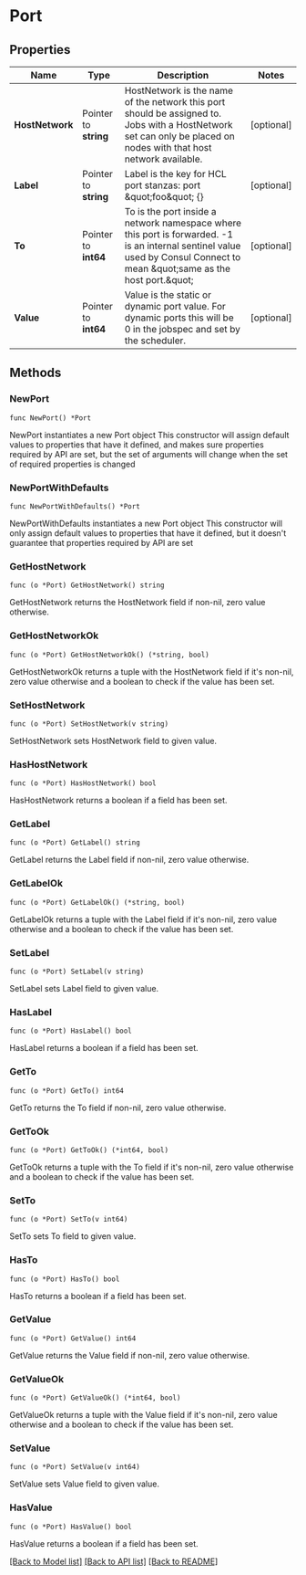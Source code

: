 # Port

## Properties

Name | Type | Description | Notes
------------ | ------------- | ------------- | -------------
**HostNetwork** | Pointer to **string** | HostNetwork is the name of the network this port should be assigned to. Jobs with a HostNetwork set can only be placed on nodes with that host network available. | [optional] 
**Label** | Pointer to **string** | Label is the key for HCL port stanzas: port \&quot;foo\&quot; {} | [optional] 
**To** | Pointer to **int64** | To is the port inside a network namespace where this port is forwarded. -1 is an internal sentinel value used by Consul Connect to mean \&quot;same as the host port.\&quot; | [optional] 
**Value** | Pointer to **int64** | Value is the static or dynamic port value. For dynamic ports this will be 0 in the jobspec and set by the scheduler. | [optional] 

## Methods

### NewPort

`func NewPort() *Port`

NewPort instantiates a new Port object
This constructor will assign default values to properties that have it defined,
and makes sure properties required by API are set, but the set of arguments
will change when the set of required properties is changed

### NewPortWithDefaults

`func NewPortWithDefaults() *Port`

NewPortWithDefaults instantiates a new Port object
This constructor will only assign default values to properties that have it defined,
but it doesn't guarantee that properties required by API are set

### GetHostNetwork

`func (o *Port) GetHostNetwork() string`

GetHostNetwork returns the HostNetwork field if non-nil, zero value otherwise.

### GetHostNetworkOk

`func (o *Port) GetHostNetworkOk() (*string, bool)`

GetHostNetworkOk returns a tuple with the HostNetwork field if it's non-nil, zero value otherwise
and a boolean to check if the value has been set.

### SetHostNetwork

`func (o *Port) SetHostNetwork(v string)`

SetHostNetwork sets HostNetwork field to given value.

### HasHostNetwork

`func (o *Port) HasHostNetwork() bool`

HasHostNetwork returns a boolean if a field has been set.

### GetLabel

`func (o *Port) GetLabel() string`

GetLabel returns the Label field if non-nil, zero value otherwise.

### GetLabelOk

`func (o *Port) GetLabelOk() (*string, bool)`

GetLabelOk returns a tuple with the Label field if it's non-nil, zero value otherwise
and a boolean to check if the value has been set.

### SetLabel

`func (o *Port) SetLabel(v string)`

SetLabel sets Label field to given value.

### HasLabel

`func (o *Port) HasLabel() bool`

HasLabel returns a boolean if a field has been set.

### GetTo

`func (o *Port) GetTo() int64`

GetTo returns the To field if non-nil, zero value otherwise.

### GetToOk

`func (o *Port) GetToOk() (*int64, bool)`

GetToOk returns a tuple with the To field if it's non-nil, zero value otherwise
and a boolean to check if the value has been set.

### SetTo

`func (o *Port) SetTo(v int64)`

SetTo sets To field to given value.

### HasTo

`func (o *Port) HasTo() bool`

HasTo returns a boolean if a field has been set.

### GetValue

`func (o *Port) GetValue() int64`

GetValue returns the Value field if non-nil, zero value otherwise.

### GetValueOk

`func (o *Port) GetValueOk() (*int64, bool)`

GetValueOk returns a tuple with the Value field if it's non-nil, zero value otherwise
and a boolean to check if the value has been set.

### SetValue

`func (o *Port) SetValue(v int64)`

SetValue sets Value field to given value.

### HasValue

`func (o *Port) HasValue() bool`

HasValue returns a boolean if a field has been set.


[[Back to Model list]](../README.md#documentation-for-models) [[Back to API list]](../README.md#documentation-for-api-endpoints) [[Back to README]](../README.md)


